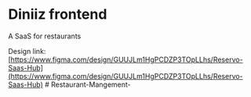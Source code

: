 # Diniiz frontend

A SaaS for restaurants

Design link: [https://www.figma.com/design/GUUJLm1HgPCDZP3TOpLLhs/Reservo-Saas-Hub](https://www.figma.com/design/GUUJLm1HgPCDZP3TOpLLhs/Reservo-Saas-Hub)
#   R e s t a u r a n t - M a n g e m e n t -  
 